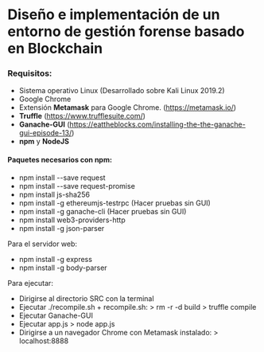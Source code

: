 # Diseño e implementación de un entorno de gestión forense basado en Blockchain

### Requisitos:
* Sistema operativo Linux (Desarrollado sobre Kali Linux 2019.2)
* Google Chrome
* Extensión **Metamask** para Google Chrome. (https://metamask.io/)
* **Truffle** (https://www.trufflesuite.com/)
* **Ganache-GUI** (https://eattheblocks.com/installing-the-the-ganache-gui-episode-13/)
* **npm** y **NodeJS**

#### Paquetes necesarios con npm:
* npm install --save request
* npm install --save request-promise
* npm install js-sha256
* npm install -g ethereumjs-testrpc (Hacer pruebas sin GUI)
* npm install -g ganache-cli (Hacer pruebas sin GUI)
* npm install web3-providers-http
* npm install -g json-parser

Para el servidor web:
* npm install -g express
* npm install -g body-parser

Para ejecutar:

* Dirigirse al directorio SRC con la terminal
* Ejecutar ./recompile.sh
      + recompile.sh:
        > rm -r -d build
          > truffle compile
 * Ejecutar Ganache-GUI
 * Ejecutar app.js 
          > node app.js
* Dirigirse a un navegador Chrome con Metamask instalado:
          > localhost:8888
